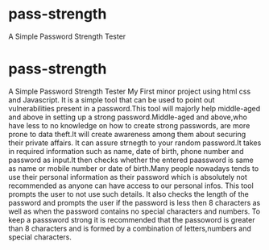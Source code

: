 # pass-strength
A Simple Password Strength Tester
# pass-strength
A Simple Password Strength Tester
My First minor project using html css and Javascript.
It is a simple tool that can be used to point out vulnerabilities present in a password.This tool will majorly help middle-aged and above in setting up a strong password.Middle-aged and above,who have less to no knowledge on how to create strong passwords, are more prone to data theft.It will create awareness among them about securing their private affairs.
It can assure strnegth to your random password.It takes in required information such as name, date of birth, phone number and password as input.It then checks whether the entered paassword is same as name or mobile number or date of birth.Many people nowadays tends to use their personal information as their password which is absolutely not recommended as anyone can have access to our personal infos.
This tool prompts the user to not use such details.
It also checks the length of the password and prompts the user if the password is less then 8 characters as well as when the password contains no special characters and numbers. To keep a passsword strong it is recommended that the passoword is greater than 8 characters and is formed by a combination of letters,numbers and special characters.
